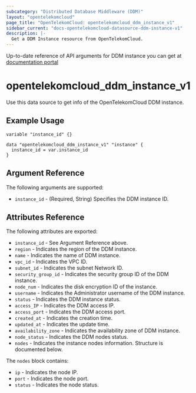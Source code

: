 ```yaml
---
subcategory: "Distributed Database Middleware (DDM)"
layout: "opentelekomcloud"
page_title: "OpenTelekomCloud: opentelekomcloud_ddm_instance_v1"
sidebar_current: "docs-opentelekomcloud-datasource-ddm-instance-v1"
description: |-
  Get a DDM Instance resource from OpenTelekomCloud.
---
```


Up-to-date reference of API arguments for DDM instance you can get at
[documentation portal](https://docs.otc.t-systems.com/distributed-database-middleware/api-ref/apis_recommended/ddm_instances/querying_details_of_a_ddm_instance.html)

# opentelekomcloud_ddm_instance_v1

Use this data source to get info of the OpenTelekomCloud DDM instance.

## Example Usage
```hcl
variable "instance_id" {}

data "opentelekomcloud_ddm_instance_v1" "instance" {
  instance_id = var.instance_id
}
```

## Argument Reference

The following arguments are supported:

* `instance_id` - (Required, String) Specifies the DDM instance ID.

## Attributes Reference

The following attributes are exported:

* `instance_id` - See Argument Reference above.
* `region` - Indicates the region of the DDM instance.
* `name` - Indicates the name of DDM instance.
* `vpc_id` - Indicates the VPC ID.
* `subnet_id` - Indicates the subnet Network ID.
* `security_group_id` - Indicates the security group ID of the DDM instance.
* `node_num` - Indicates the disk encryption ID of the instance.
* `username` - Indicates the Administrator username of the DDM instance.
* `status` - Indicates the DDM instance status.
* `access_IP` - Indicates the DDM access IP.
* `access_port` - Indicates the DDM access port.
* `created_at` - Indicates the creation time.
* `updated_at` - Indicates the update time.
* `availability_zone` - Indicates the availability zone of DDM instance.
* `node_status` - Indicates the DDM nodes status.
* `nodes` - Indicates the instance nodes information. Structure is documented below.

The `nodes` block contains:

  - `ip` - Indicates the node IP.
  - `port` - Indicates the node port.
  - `status` - Indicates the node status.
